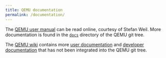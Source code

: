 ```yaml
---
title: QEMU documentation
permalink: /documentation/
---
```


The [QEMU user manual](https://qemu.weilnetz.de/qemu-doc.html) can be read online, courtesy of Stefan Weil.
More documentation is found in the <a href="http://git.qemu.org/?p=qemu.git;a=tree;f=docs;hb=master">`docs`</a>
directory of the QEMU git tree.

The [QEMU wiki](http://wiki.qemu.org) contains more
[user documentation](http://wiki.qemu.org/Category:User_documentation) and
[developer documentation](http://wiki.qemu.org/Category:Developer_documentation)
that has not been integrated into the QEMU git tree.
